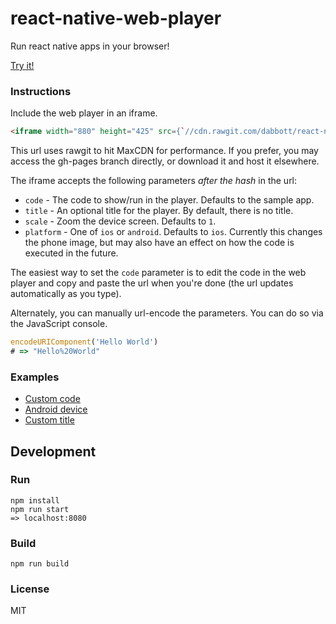 # react-native-web-player
Run react native apps in your browser!

[Try it!]( https://cdn.rawgit.com/dabbott/react-native-web-player/gh-pages/index.html#title=React%20Native%20Web%20Player)

### Instructions

Include the web player in an iframe.

```html
<iframe width="880" height="425" src={`//cdn.rawgit.com/dabbott/react-native-web-player/gh-pages/index.html`}></iframe>
```

This url uses rawgit to hit MaxCDN for performance. If you prefer, you may access the gh-pages branch directly, or download it and host it elsewhere.

The iframe accepts the following parameters *after the hash* in the url:

- `code` - The code to show/run in the player. Defaults to the sample app.
- `title` - An optional title for the player. By default, there is no title.
- `scale` - Zoom the device screen. Defaults to `1`.
- `platform` - One of `ios` or `android`. Defaults to `ios`. Currently this changes the phone image, but may also have an effect on how the code is executed in the future.

The easiest way to set the `code` parameter is to edit the code in the web player and copy and paste the url when you're done (the url updates automatically as you type).

Alternately, you can manually url-encode the parameters. You can do so via the JavaScript console.
```JavaScript
encodeURIComponent('Hello World')
# => "Hello%20World"
```

### Examples

- [Custom code](https://cdn.rawgit.com/dabbott/react-native-web-player/gh-pages/index.html#platform=ios&code=import%20React%2C%20%7B%20Component%2C%20%7D%20from%20'react'%3B%0Aimport%20%7B%20AppRegistry%2C%20Text%2C%20%7D%20from%20'react-native'%3B%0A%0Aconst%20App%20%3D%20()%20%3D%3E%20%3CText%3EHello%20World%3C%2FText%3E%3B%0A%0AAppRegistry.registerComponent('MyApp'%2C%20()%20%3D%3E%20App)%3B)
- [Android device](https://cdn.rawgit.com/dabbott/react-native-web-player/gh-pages/index.html#platform=android)
- [Custom title](https://cdn.rawgit.com/dabbott/react-native-web-player/gh-pages/index.html#title=Hello%20Title)

## Development

### Run

```
npm install
npm run start
=> localhost:8080
```

### Build

```
npm run build
```

### License
MIT
